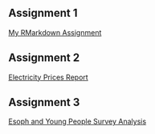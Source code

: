 ## Assignment 1
[My RMarkdown Assignment](https://pjournal.github.io/boun01-egc-boun/Assignment1.html) 

## Assignment 2
[Electricity Prices Report](https://pjournal.github.io/boun01-egc-boun/RMarkdown-Assignment-2.html)

## Assignment 3
[Esoph and Young People Survey Analysis](https://pjournal.github.io/boun01-egc-boun/Assignment-3.html)

